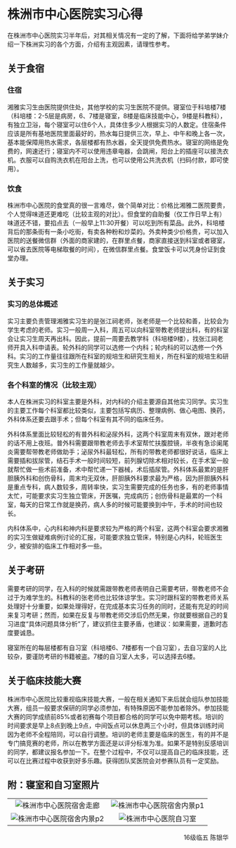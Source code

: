 # 株洲市中心医院实习心得

在株洲市中心医院实习半年后，对其相关情况有一定的了解，下面将给学弟学妹介绍一下株洲实习的各个方面，介绍有主观因素，请理性参考。

## 关于食宿
### 住宿

湘雅实习生由医院提供住处，其他学校的实习生医院不提供。寝室位于科培楼7楼（科培楼：2-5层是病房，6、7楼是寝室，8楼是临床技能中心，9楼是科教科），有独立卫浴，每个寝室可以住6个人，具体住多少人根据实习的人数定。住宿条件应该是所有基地医院里面最好的，热水每日提供三次，早上、中午和晚上各一次，基本能保障用热水需求，各层楼都有热水器，全天提供免费热水。寝室的网络是免费的，网速还行；寝室内不可以使用违章电器，会跳闸，阳台上的插座可以接洗衣机。衣服可以自购洗衣机在阳台上洗，也可以使用公共洗衣机（扫码付款，即可使用）。

### 饮食

株洲市中心医院的食堂真的很一言难尽，做个简单对比：价格比湘雅二医院要贵，个人觉得味道还更难吃（比较主观的对比）。但食堂的自助餐（仅工作日早上有）味道还不错，要掐点去（一般早上11:30开餐）可以吃到所有菜品。此外，科培楼背后的那条街有一条小吃街，有卖各种粉和炒菜的。外卖种类少价格贵，可以加入医院的送餐微信群（外面的商家建的，在群里点餐，商家直接送到科室或者寝室，可以省去医院等电梯取餐的时间），在微信群里点餐。食堂饭卡可以凭身份证到食堂办理。

## 关于实习
### 实习的总体概述

实习主要负责管理湘雅实习生的是张江祠老师，张老师是一个比较和善，比较会为学生考虑的老师。实习一般周一入科，周五可以向科室带教老师提出科，有的科室会让实习生周天再出科。因此，提前一周要去教学科（科培楼9楼），找张江祠老师开具入科申请表。轮外科的同学可以选修一个内科；轮内科的可以选修一个外科。实习的工作量往往跟所在科室的规培生和研究生相关，所在科室的规培生和研究生人数越多，实习生的工作量就越少。

### 各个科室的情况（比较主观）

本人在株洲实习的科室主要是外科，对内科的介绍主要源自其他实习同学。实习生的主要工作每个科室都比较类似，主要包括写病历、整理病例、做心电图、换药，外科体系还要去跟手术；但每个科室有其不同的临床任务。

外科体系里面比较轻松的有普外科和泌尿外科，这两个科室周末有双休，跟对老师的话不用上夜班。普外科需要跟带教老师去手术室帮忙扶腹腔镜，半夜有急诊阑尾炎需要帮带教老师做助手；泌尿外科最轻松，所有的带教老师都很好说话，临床上需要插和拔尿管，结石手术一般时间较短，前列腺切除术相对较长，在手术室一般就帮忙做一些术前准备，术中帮忙递一下器械，术后插尿管。外科体系最累的是肝胆胰外科和创伤骨科，周末均无双休，肝胆胰外科要求最为严格，因为肝胆胰外科是重点专科，病人数较多，周转率快，实习生需要完成的任务也多，有的老师事情太忙，可能要求实习生独立管床，开医嘱，完成病历；创伤骨科是最累的一个科室，每天的日常工作就是换药，病人多的时候可能要换到中午，手术的时间也较长。

内科体系中，心内科和神内科是要求较为严格的两个科室，这两个科室会要求湘雅的实习生做疑难病例讨论的汇报，可能要求独立管床，特别是心内科，轮班医生少，被安排的临床工作相对多一些。

## 关于考研

需要考研的同学，在入科的时候就需跟带教老师表明自己需要考研，带教老师不会过于为难学生的。科教科的张老师也比较体谅学生。实习时跟科室的带教老师关系处理好十分重要，如果处理得好，在完成基本实习任务的同时，还能有充足的时间来复习考研；然而，如果在反复与带教老师交涉后仍然无果，你就要根据自己的复习进度“具体问题具体分析”了，建议抓住主要矛盾，也建议：如果需要，道歉时态度要诚恳。

寝室所在的每层楼都有自习室（科培楼6、7楼都有一个自习室），去自习室的人比较杂，要谨防考研的书籍被盗。7楼的自习室人太多，可以选择去6楼。

## 关于临床技能大赛

株洲市中心医院比较重视临床技能大赛，一般在相关通知下来后就会组队参加技能大赛，组员一般要求保研的同学必须参加，有特殊原因不能参加者除外。参加技能大赛的同学成绩前85%或者初赛每个项目都合格的同学可以免中期考核。培训的时间要求是早上8点到晚上9点，中间饭点可以休息两三个小时，但具体训练时间因为老师不全程陪同，可以自行调整。培训的老师主要是临床的医生，有的并不是专门搞竞赛的老师，所以在教学方面还是以评分标准为准。如果不是特别反感培训的同学，都建议报名参加一下。在整个过程中，不仅可以提高自己的临床技能，还可以在比赛过程中收获到好多乐趣。获得团队奖医院会对参赛队员有一定奖励。

## 附：寝室和自习室照片

<table style="border-collapse:collapse;border:none;">
    <tr style="border-collapse:collapse;border:none;">
        <td style="border-collapse:collapse;border:none;">
            <div align=center>
                <img src="https://xunlutzp.gitee.io/Image/Ch7_3_1.jpeg" alt="株洲市中心医院宿舍走廊">
            </div>
        </td>
        <td style="border-collapse:collapse;border:none;">
            <div align=center>
                <img src="https://xunlutzp.gitee.io/Image/Ch7_3_2.jpeg" alt="株洲市中心医院宿舍内景p1">
            </div>
        </td>
    </tr>
    <tr style="border-collapse:collapse;border:none;">
        <td style="border-collapse:collapse;border:none;">
            <div align=center>
                <img src="https://xunlutzp.gitee.io/Image/Ch7_3_3.jpeg" alt="株洲市中心医院宿舍内景p2">
            </div>
        </td>
        <td style="border-collapse:collapse;border:none;">
            <div align=center>
                <img src="https://xunlutzp.gitee.io/Image/Ch7_3_4.jpeg" alt="株洲市中心医院自习室">
            </div>
        </td>
    </tr>
</table>

<p align="right">16级临五 陈银华</p>